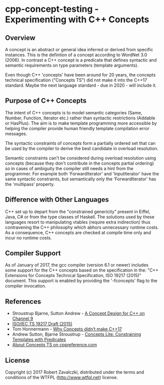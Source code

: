 # cpp-concept-testing - Experimenting with C++ Concepts

## Overview
A concept is an abstract or general idea inferred or derived from specific
instances. This is the defintion of a concept according to WordNet 3.0 (2006).
In contrast a C++ concept is a predicate that defines syntactic and semantic
requirements on type parameters (template arguments).

Even though C++ 'concepts' have been around for 20 years, the concepts technical
specification ("Concepts TS") did not make it into the C++17 standard. Maybe
the next language standard - due in 2020 - will include it.

## Purpose of C++ Concepts
The intent of C++ concepts is to model semantic categories (Same, Number,
Function, Iterator etc.) rather than syntactic restrictions (Addable or
HasPlus). The aim is to make template programming more accessible by helping
the compiler provide human friendly template compilation error messages.

The syntactic constraints of concepts form a partially ordered set that
can be used by the compiler to derive the best candidate in overload resolution.

Semantic constraints can't be considered during overload resolution using
concepts (because they don't contribute in the concepts partial ordering) so in
cases of ambiguity the compiler still needs a hint from the programmer. For
example both 'ForwardIterator' and 'InputIterator' have the same syntactic
constraints, but semantically only the 'ForwardIterator' has the 'multipass'
property.

## Difference with Other Languages
C++ set up to depart from the "constrained genericity" present in Eiffel, Java,
C# or from the type classes of Haskell. The solutions used by these languages
resort to manipulating vtables (require extra indirection) thus contravening
the C++ philosophy which abhors unnecessary runtime costs. As a consequence,
C++ concepts are checked at compile time only and incur no runtime costs.

## Compiler Support
As of January of 2017, the gcc compiler (version 6.1 or newer) includes
some support for the C++ concepts based on the specification in the:
"C++ Extensions for Concepts Technical Specification, ISO 19217 (2015)"
document. This support is enabled by providing the '-fconcepts' flag
to the compiler invocation.

## References

* Stroustrup Bjarne, Sutton Andrew - [A Concept Design for C++ on Channel 9](
  https://sec.ch9.ms/ch9/71d4/a4e5fc51-29d9-4b15-9eb0-9fd7015871d4/GN12StroustrupSuttonConceptDesign_med_ch9.mp4)
* [ISO/IEC TS 19217 Draft (2015)](http://www.open-std.org/jtc1/sc22/wg21/docs/papers/2015/n4549.pdf)
* Tom Honnermann - [Why Concepts didn’t make C++17](
  http://honermann.net/blog/2016/03/06/why-concepts-didnt-make-cxx17/)
* Andrew Sutton, Bjarne Stroustrup - [Concepts Lite: Constraining Templates with Predicates](
  https://isocpp.org/blog/2013/02/concepts-lite-constraining-templates-with-predicates-andrew-sutton-bjarne-s)
* [About Concepts TS on cppreference.com](http://en.cppreference.com/w/cpp/language/constraints)

## License
Copyright (c) 2017 Robert Zavalczki, distributed under the terms
and conditions of the WTFPL (http://www.wtfpl.net) license.

